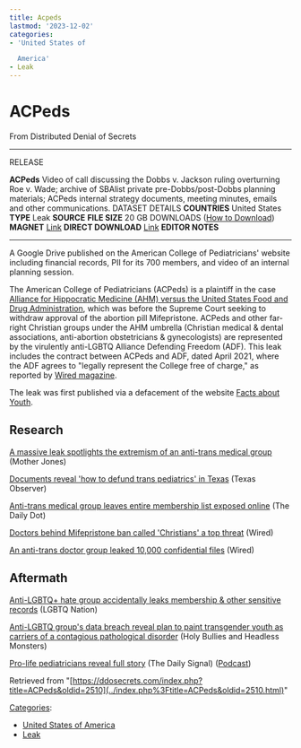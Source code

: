 ```yaml
---
title: Acpeds
lastmod: '2023-12-02'
categories:
- 'United States of

  America'
- Leak
---
```




# ACPeds

From Distributed Denial of Secrets

----------------------------------------------------------------------------------------------------------------------------------------------------------------------------------------------------------------------------------------- -----------------------------------------------------------------------------------------------------------------------------------------------------------------------------------------------------------------------
RELEASE

**ACPeds**
Video of call discussing the Dobbs v. Jackson ruling overturning Roe v. Wade; archive of SBAlist private pre-Dobbs/post-Dobbs planning materials; ACPeds internal strategy documents, meeting minutes, emails and other communications.
DATASET DETAILS
**COUNTRIES**                                                                                                                                                                                                                    United States
**TYPE**                                                                                                                                                                                                                           Leak
**SOURCE**
**FILE SIZE**                                                                                                                                                                                                                        20 GB
DOWNLOADS ([How to Download](Torrents.html "Torrents"))
**MAGNET**                                                                                                                  [Link](magnet:?xt=urn:btih:4A5A9A7098B223EB82E8EED853D7142841F77CDA&dn=ACPeds&tr=udp%3A%2F%2Fopen.stealth.si%3A80%2Fannounce&tr=https%3A%2F%2Fopentracker.i2p.rocks%3A443%2Fannounce)
**DIRECT DOWNLOAD**                                                                                                                                                                                  [Link](https://data.ddosecrets.com/ACPeds/)
**EDITOR NOTES**

----------------------------------------------------------------------------------------------------------------------------------------------------------------------------------------------------------------------------------------- -----------------------------------------------------------------------------------------------------------------------------------------------------------------------------------------------------------------------

A Google Drive published on the American College of Pediatricians'
website including financial records, PII for its 700 members, and video
of an internal planning session.

The American College of Pediatricians (ACPeds) is a plaintiff in the
case [Alliance for Hippocratic Medicine (AHM) versus the United States
Food and Drug
Administration](https://en.wikipedia.org/wiki/Alliance_for_Hippocratic_Medicine_v._FDA#:.7E:text.3DAlliance_for_Hippocratic_Medicine_et.2Cand_Drug_Administration_et_al..26text.3DDeclared_unlawful_the_FDA.27s_approval_of_mifepristone. "wikipedia:Alliance for Hippocratic Medicine v. FDA"),
which was before the Supreme Court seeking to withdraw approval of the
abortion pill Mifepristone. ACPeds and other far-right Christian groups
under the AHM umbrella (Christian medical & dental associations,
anti-abortion obstetricians & gynecologists) are represented by the
virulently anti-LGBTQ Alliance Defending Freedom (ADF). This leak
includes the contract between ACPeds and ADF, dated April 2021, where
the ADF agrees to "legally represent the College free of charge," as
reported by [Wired
magazine](https://www.wired.com/story/american-college-pediatricians-google-drive-leak/).

The leak was first published via a defacement of the website [Facts
about Youth](https://archive.is/v1cG9).

## Research

[A massive leak spotlights the extremism of an anti-trans medical
group](https://www.motherjones.com/politics/2023/05/anti-trans-american-college-pediatrics-leak-michelle-cretella-abortion/) (Mother Jones)

[Documents reveal 'how to defund trans pediatrics' in
Texas](https://www.texasobserver.org/monty-bennett-acpeds-genecis-transphobia-sb14/) (Texas Observer)

[Anti-trans medical group leaves entire membership list exposed
online](https://www.dailydot.com/debug/american-college-pediatricians-10k-file-leak/) (The Daily Dot)

[Doctors behind Mifepristone ban called 'Christians' a top
threat](https://archive.is/MCamN)
(Wired)

[An anti-trans doctor group leaked 10,000 confidential
files](https://www.wired.com/story/american-college-pediatricians-google-drive-leak/) (Wired)

## Aftermath

[Anti-LGBTQ+ hate group accidentally leaks membership & other sensitive
records](https://www.lgbtqnation.com/2023/05/anti-lgbtq-hate-group-accidentally-leaks-membership-other-sensitive-records/) (LGBTQ Nation)

[Anti-LGBTQ group's data breach reveal plan to paint transgender youth
as carriers of a contagious pathological
disorder](https://holybulliesandheadlessmonsters.blogspot.com/2023/05/anti-lgbtq-groups-data-breach-reveal.html) (Holy Bullies and Headless Monsters)

[Pro-life pediatricians reveal full
story](https://www.dailysignal.com/2023/05/05/hackers-target-pro-life-pediatricians-in-unrelenting-cyberattack/) (The Daily Signal)
([Podcast](https://shows.acast.com/thedailysignal/episodes/tds050523int))

Retrieved from
"[https://ddosecrets.com/index.php?title=ACPeds&oldid=2510](../index.php%3Ftitle=ACPeds&oldid=2510.html)"

[Categories](./Special:Categories.html "Special:Categories"):

-   [United States of
America](./Category:United_States_of_America.html "Category:United States of America")
-   [Leak](./Category:Leak.html "Category:Leak")
